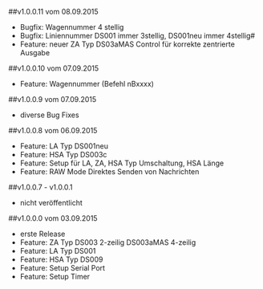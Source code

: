 ##v1.0.0.11 vom 08.09.2015

* Bugfix: Wagennummer 4 stellig
* Bugfix: Liniennummer DS001 immer 3stellig, DS001neu immer 4stellig#
* Feature: neuer ZA Typ DS03aMAS Control für korrekte zentrierte Ausgabe

##v1.0.0.10 vom 07.09.2015

* Feature: Wagennummer (Befehl nBxxxx)

##v1.0.0.9  vom 07.09.2015

* diverse Bug Fixes

##v1.0.0.8  vom 06.09.2015

* Feature: LA Typ DS001neu
* Feature: HSA Typ DS003c
* Feature: Setup für LA, ZA, HSA Typ Umschaltung, HSA Länge
* Feature: RAW Mode Direktes Senden von Nachrichten 

##v1.0.0.7 - v1.0.0.1

* nicht veröffentlicht

##v1.0.0.0 vom 03.09.2015

* erste Release 
* Feature: ZA Typ DS003 2-zeilig DS003aMAS 4-zeilig
* Feature: LA Typ DS001
* Feature: HSA Typ DS009
* Feature: Setup Serial Port
* Feature: Setup Timer

